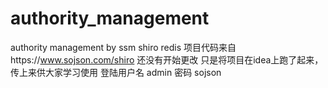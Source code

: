 # authority_management
authority management by ssm shiro redis
项目代码来自https://www.sojson.com/shiro 还没有开始更改 只是将项目在idea上跑了起来，传上来供大家学习使用
登陆用户名 admin 密码 sojson

